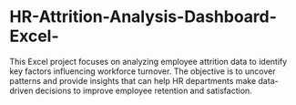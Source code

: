 # HR-Attrition-Analysis-Dashboard-Excel-
This Excel project focuses on analyzing employee attrition data to identify key factors influencing workforce turnover. The objective is to uncover patterns and provide insights that can help HR departments make data-driven decisions to improve employee retention and satisfaction.
